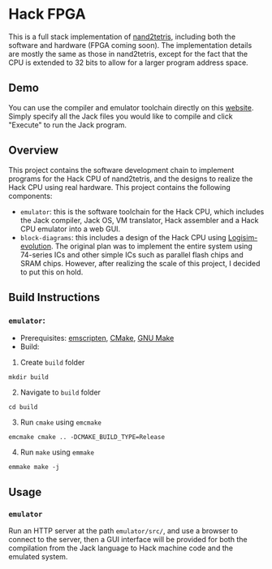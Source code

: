 # Hack FPGA
This is a full stack implementation of [nand2tetris](https://www.nand2tetris.org/),
including both the software and hardware (FPGA coming soon). The implementation
details are mostly the same as those in nand2tetris, except for the fact that
the CPU is extended to 32 bits to allow for a larger program address space.

## Demo
You can use the compiler and emulator toolchain directly on this
[website](https://robertchenkfc.github.io/HackFPGA/). Simply specify all the Jack
files you would like to compile and click "Execute" to run the Jack program.

## Overview
This project contains the software development chain to implement programs for
the Hack CPU of nand2tetris, and the designs to realize the Hack CPU using
real hardware. This project contains the following components:
* `emulator`: this is the software toolchain for the Hack CPU, which includes
the Jack compiler, Jack OS, VM translator, Hack assembler and a Hack CPU emulator
into a web GUI.
* `block-diagrams`: this includes a design of the Hack CPU using
[Logisim-evolution](https://github.com/logisim-evolution/logisim-evolution).
The original plan was to implement the entire system using 74-series ICs
and other simple ICs such as parallel flash chips and SRAM chips. However, after
realizing the scale of this project, I decided to put this on hold.

## Build Instructions
### `emulator`:
* Prerequisites: [emscripten](https://emscripten.org/), [CMake](https://cmake.org/),
[GNU Make](https://www.gnu.org/software/make/)
* Build:
1. Create `build` folder
```
mkdir build
```
2. Navigate to `build` folder
```
cd build
```
3. Run `cmake` using `emcmake`
```
emcmake cmake .. -DCMAKE_BUILD_TYPE=Release
```
4. Run `make` using `emmake`
```
emmake make -j
```

## Usage
### `emulator`
Run an HTTP server at the path `emulator/src/`, and use a browser to connect to
the server, then a GUI interface will be provided for both the compilation from
the Jack language to Hack machine code and the emulated system.
